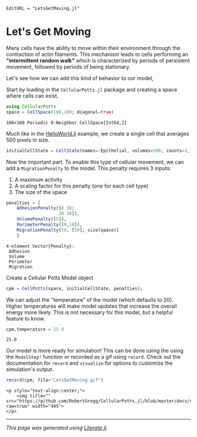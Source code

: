 ```@meta
EditURL = "LetsGetMoving.jl"
```

# Let's Get Moving

Many cells have the ability to move within their environment through the contraction of actin filaments. This mechanism leads to cells performing an **"intermittent random walk"** which is characterized by periods of persistent movement, followed by periods of being stationary.

Let's see how we can add this kind of behavior to our model,

Start by loading in the `CellularPotts.jl` package and creating a space where cells can exist.

````julia
using CellularPotts
space = CellSpace(100,100; diagonal=true)
````

````
100×100 Periodic 8-Neighbor CellSpace{Int64,2}
````

Much like in the [HelloWorld.jl](https://robertgregg.github.io/CellularPotts.jl/dev/ExampleGallery/HelloWorld/HelloWorld/) example, we create a single cell that averages 500 pixels in size.

````julia
initialCellState = CellState(names=:Epithelial, volumes=500, counts=1, positions=size(space) .÷ 2);
````

Now the important part. To enable this type of cellular movement, we can add a `MigrationPenalty` to the model. This penalty requires 3 inputs:

1. A maximum activity
2. A scaling factor for this penalty (one for each cell type)
3. The size of the space

````julia
penalties = [
    AdhesionPenalty([0 30;
                    30 30]),
    VolumePenalty([5]),
    PerimeterPenalty([0,10]),
    MigrationPenalty(50, [50], size(space))
    ]
````

````
4-element Vector{Penalty}:
 Adhesion
 Volume
 Perimeter
 Migration
````

Create a Cellular Potts Model object

````julia
cpm = CellPotts(space, initialCellState, penalties);
````

We can adjust the "temperature" of the model (which defaults to 20). Higher temperatures will make model updates that increase the overall energy more likely. This is not necessary for this model, but a helpful feature to know.

````julia
cpm.temperature = 25.0
````

````
25.0
````

Our model is more ready for simulation! This can be done using the using the `ModelStep!` function or recorded as a gif using `record`. Check out the documentation for `record` and `visualize` for options to customize the simulation's output.

````julia
record(cpm, file="LetsGetMoving.gif")
````

```@raw html
<p style="text-align:center;">
    <img title="" src="https://github.com/RobertGregg/CellularPotts.jl/blob/master/docs/src/ExampleGallery/LetsGetMoving/LetsGetMoving.gif?raw=true" width="445">
</p>
```


---

*This page was generated using [Literate.jl](https://github.com/fredrikekre/Literate.jl).*

